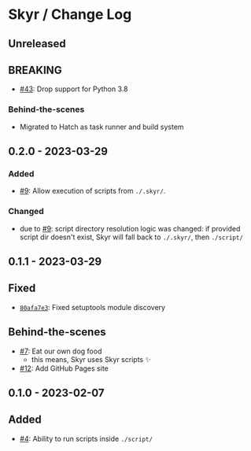 # Skyr / Change Log

## Unreleased

## BREAKING

- [#43](https://github.com/kytta/skyr/pull/43):
  Drop support for Python 3.8

### Behind-the-scenes

- Migrated to Hatch as task runner and build system

## 0.2.0 - 2023-03-29

### Added

- [#9](https://github.com/kytta/skyr/issues/9):
  Allow execution of scripts from `./.skyr/`.

### Changed

- due to [#9](https://github.com/kytta/skyr/issues/9):
  script directory resolution logic was changed: if provided script dir doesn't
  exist, Skyr will fall back to `./.skyr/`, then `./script/`

## 0.1.1 - 2023-03-29

## Fixed

- [`80afa7e3`](https://github.com/kytta/skyr/commit/80afa7e3ca3e3de47a1d1129efe866c743049954):
  Fixed setuptools module discovery

## Behind-the-scenes

- [#7](https://github.com/kytta/skyr/pull/7):
  Eat our own dog food
  - this means, Skyr uses Skyr scripts ✨
- [#12](https://github.com/kytta/skyr/pull/12):
  Add GitHub Pages site

## 0.1.0 - 2023-02-07

## Added

- [#4](https://github.com/kytta/skyr/pull/4):
  Ability to run scripts inside `./script/`
